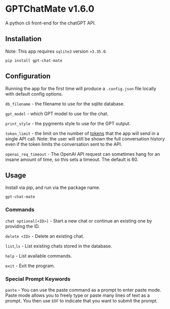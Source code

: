 # GPTChatMate v1.6.0
A python cli front-end for the chatGPT API.

## Installation
Note: This app requires `sqlite3` version `>3.35.0`.
```
pip install gpt-chat-mate
```

## Configuration
Running the app for the first time will produce a `.config.json` file locally with default config options.

`db_filename` - the filename to use for the sqlite database.

`gpt_model` - which GPT model to use for the chat.

`print_style` - the pygments style to use for the GPT output.

`token_limit` - the limit on the number of [tokens](https://platform.openai.com/docs/introduction/tokens)
that the app will send in a single API call.
Note: the user will still be shown the full conversation history even if the token limits the conversation sent
to the API.

`openai_req_timeout` - The OpenAI API request can sometimes hang for an insane amount of time, so this sets a timeout.
The default is 60.

## Usage
Install via pip, and run via the package name.
```
gpt-chat-mate
```

### Commands

`chat optional[<ID>]` - Start a new chat or continue an existing one by providing the ID.

`delete <ID>` - Delete an existing chat.

`list`,`ls` - List existing chats stored in the database.

`help` - List available commands.

`exit` - Exit the program.

### Special Prompt Keywords

`paste` - You can use the paste command as a prompt to enter paste mode. Paste mode allows you to freely type or paste
many lines of text as a prompt. You then use `EOF` to indicate that you want to submit the prompt.
